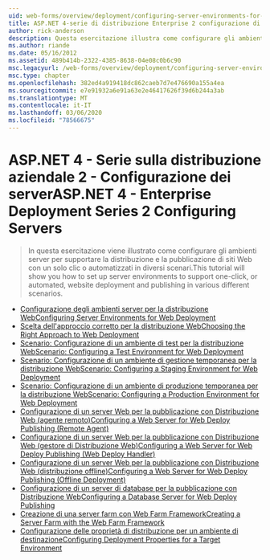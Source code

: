 ```yaml
---
uid: web-forms/overview/deployment/configuring-server-environments-for-web-deployment/index
title: ASP.NET 4-serie di distribuzione Enterprise 2 configurazione di server | Microsoft Docs
author: rick-anderson
description: Questa esercitazione illustra come configurare gli ambienti server per supportare la distribuzione e la pubblicazione di siti Web con un solo clic o automatizzati in diversi scen...
ms.author: riande
ms.date: 05/16/2012
ms.assetid: 489b414b-2322-4385-8638-04e08c0b6c90
msc.legacyurl: /web-forms/overview/deployment/configuring-server-environments-for-web-deployment
msc.type: chapter
ms.openlocfilehash: 382ed4a919418dc862caeb7d7e476690a155a4ea
ms.sourcegitcommit: e7e91932a6e91a63e2e46417626f39d6b244a3ab
ms.translationtype: MT
ms.contentlocale: it-IT
ms.lasthandoff: 03/06/2020
ms.locfileid: "78566675"
---
```

# <a name="aspnet-4---enterprise-deployment-series-2-configuring-servers"></a><span data-ttu-id="c7a3e-103">ASP.NET 4 - Serie sulla distribuzione aziendale 2 - Configurazione dei server</span><span class="sxs-lookup"><span data-stu-id="c7a3e-103">ASP.NET 4 - Enterprise Deployment Series 2 Configuring Servers</span></span>

> <span data-ttu-id="c7a3e-104">In questa esercitazione viene illustrato come configurare gli ambienti server per supportare la distribuzione e la pubblicazione di siti Web con un solo clic o automatizzati in diversi scenari.</span><span class="sxs-lookup"><span data-stu-id="c7a3e-104">This tutorial will show you how to set up server environments to support one-click, or automated, website deployment and publishing in various different scenarios.</span></span>

- [<span data-ttu-id="c7a3e-105">Configurazione degli ambienti server per la distribuzione Web</span><span class="sxs-lookup"><span data-stu-id="c7a3e-105">Configuring Server Environments for Web Deployment</span></span>](configuring-server-environments-for-web-deployment.md)
- [<span data-ttu-id="c7a3e-106">Scelta dell'approccio corretto per la distribuzione Web</span><span class="sxs-lookup"><span data-stu-id="c7a3e-106">Choosing the Right Approach to Web Deployment</span></span>](choosing-the-right-approach-to-web-deployment.md)
- [<span data-ttu-id="c7a3e-107">Scenario: Configurazione di un ambiente di test per la distribuzione Web</span><span class="sxs-lookup"><span data-stu-id="c7a3e-107">Scenario: Configuring a Test Environment for Web Deployment</span></span>](scenario-configuring-a-test-environment-for-web-deployment.md)
- [<span data-ttu-id="c7a3e-108">Scenario: Configurazione di un ambiente di gestione temporanea per la distribuzione Web</span><span class="sxs-lookup"><span data-stu-id="c7a3e-108">Scenario: Configuring a Staging Environment for Web Deployment</span></span>](scenario-configuring-a-staging-environment-for-web-deployment.md)
- [<span data-ttu-id="c7a3e-109">Scenario: Configurazione di un ambiente di produzione temporanea per la distribuzione Web</span><span class="sxs-lookup"><span data-stu-id="c7a3e-109">Scenario: Configuring a Production Environment for Web Deployment</span></span>](scenario-configuring-a-production-environment-for-web-deployment.md)
- [<span data-ttu-id="c7a3e-110">Configurazione di un server Web per la pubblicazione con Distribuzione Web (agente remoto)</span><span class="sxs-lookup"><span data-stu-id="c7a3e-110">Configuring a Web Server for Web Deploy Publishing (Remote Agent)</span></span>](configuring-a-web-server-for-web-deploy-publishing-remote-agent.md)
- [<span data-ttu-id="c7a3e-111">Configurazione di un server Web per la pubblicazione con Distribuzione Web (gestore di Distribuzione Web)</span><span class="sxs-lookup"><span data-stu-id="c7a3e-111">Configuring a Web Server for Web Deploy Publishing (Web Deploy Handler)</span></span>](configuring-a-web-server-for-web-deploy-publishing-web-deploy-handler.md)
- [<span data-ttu-id="c7a3e-112">Configurazione di un server Web per la pubblicazione con Distribuzione Web (distribuzione offline)</span><span class="sxs-lookup"><span data-stu-id="c7a3e-112">Configuring a Web Server for Web Deploy Publishing (Offline Deployment)</span></span>](configuring-a-web-server-for-web-deploy-publishing-offline-deployment.md)
- [<span data-ttu-id="c7a3e-113">Configurazione di un server di database per la pubblicazione con Distribuzione Web</span><span class="sxs-lookup"><span data-stu-id="c7a3e-113">Configuring a Database Server for Web Deploy Publishing</span></span>](configuring-a-database-server-for-web-deploy-publishing.md)
- [<span data-ttu-id="c7a3e-114">Creazione di una server farm con Web Farm Framework</span><span class="sxs-lookup"><span data-stu-id="c7a3e-114">Creating a Server Farm with the Web Farm Framework</span></span>](creating-a-server-farm-with-the-web-farm-framework.md)
- [<span data-ttu-id="c7a3e-115">Configurazione delle proprietà di distribuzione per un ambiente di destinazione</span><span class="sxs-lookup"><span data-stu-id="c7a3e-115">Configuring Deployment Properties for a Target Environment</span></span>](configuring-deployment-properties-for-a-target-environment.md)
